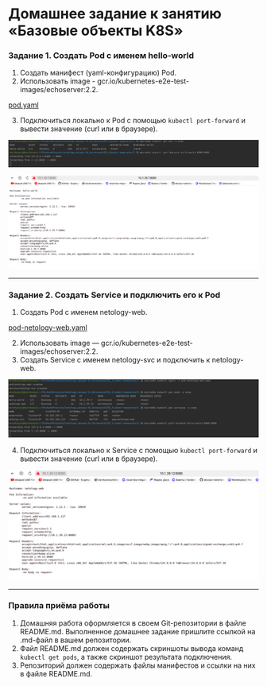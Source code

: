 # Домашнее задание к занятию «Базовые объекты K8S»



### Задание 1. Создать Pod с именем hello-world

1. Создать манифест (yaml-конфигурацию) Pod.
2. Использовать image - gcr.io/kubernetes-e2e-test-images/echoserver:2.2.

[pod.yaml](pod.yaml)

3. Подключиться локально к Pod с помощью `kubectl port-forward` и вывести значение (curl или в браузере).

![9.2.1.3.1.png](picture%2F9.2.1.3.1.png)

![9.2.1.3.2.png](picture%2F9.2.1.3.2.png)

------

### Задание 2. Создать Service и подключить его к Pod

1. Создать Pod с именем netology-web.

[pod-netology-web.yaml](pod-netology-web.yaml)

2. Использовать image — gcr.io/kubernetes-e2e-test-images/echoserver:2.2.
3. Создать Service с именем netology-svc и подключить к netology-web.

![9.2.2.3.png](picture%2F9.2.2.3.png)

4. Подключиться локально к Service с помощью `kubectl port-forward` и вывести значение (curl или в браузере).

![9.2.2.4.png](picture%2F9.2.2.4.png)

------

### Правила приёма работы

1. Домашняя работа оформляется в своем Git-репозитории в файле README.md. Выполненное домашнее задание пришлите ссылкой на .md-файл в вашем репозитории.
2. Файл README.md должен содержать скриншоты вывода команд `kubectl get pods`, а также скриншот результата подключения.
3. Репозиторий должен содержать файлы манифестов и ссылки на них в файле README.md.

